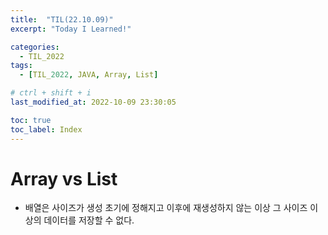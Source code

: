 ```yaml
---
title:  "TIL(22.10.09)"
excerpt: "Today I Learned!"

categories:
  - TIL_2022
tags:
  - [TIL_2022, JAVA, Array, List]

# ctrl + shift + i
last_modified_at: 2022-10-09 23:30:05

toc: true
toc_label: Index
---
```


# Array vs List
- 배열은 사이즈가 생성 초기에 정해지고 이후에 재생성하지 않는 이상 그 사이즈 이상의 데이터를 저장할 수 없다.
